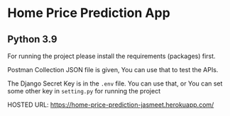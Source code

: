 # Home Price Prediction App

## Python 3.9

For running the project please install the requirements (packages) first.

Postman Collection JSON file is given, You can use that to test the APIs.

The Django Secret Key is in the `.env` file. You can use that, or You can set some other key in `setting.py` for running 
the project

HOSTED URL: https://home-price-prediction-jasmeet.herokuapp.com/